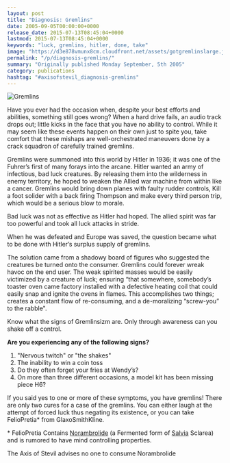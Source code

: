 ```yaml
---
layout: post
title: "Diagnosis: Gremlins"
date: 2005-09-05T00:00:00+0000
release_date: 2015-07-13T08:45:04+0000
lastmod: 2015-07-13T08:45:04+0000
keywords: "luck, gremlins, hitler, done, take"
image: "https://d3e878vmunx8cm.cloudfront.net/assets/gotgremlinslarge.jpg"
permalink: "/p/diagnosis-gremlins/"
summary: "Originally published Monday September, 5th 2005"
category: publications
hashtag: "#axisofstevil_diagnosis-gremlins"
---
```


[id_1]: https://d3e878vmunx8cm.cloudfront.net/assets/gotgremlinslarge.jpg "Gremlins"
![Gremlins][id_1]

Have you ever had the occasion when, despite your best efforts and abilities, something still goes wrong? When a hard drive fails, an audio track drops out; little kicks in the face that you have no ability to control. While it may seem like these events happen on their own just to spite you, take comfort that these mishaps are well-orchestrated maneuvers done by a crack squadron of carefully trained gremlins.

Gremlins were summoned into this world by Hitler in 1936; it was one of the Fuhrer’s first of many forays into the arcane. Hitler wanted an army of infectious, bad luck creatures. By releasing them into the wilderness in enemy territory, he hoped to weaken the Allied war machine from within like a cancer. Gremlins would bring down planes with faulty rudder controls, Kill a foot solider with a back firing Thompson and make every third person trip, which would be a serious blow to morale.

Bad luck was not as effective as Hitler had hoped. The allied spirit was far too powerful and took all luck attacks in stride.

When he was defeated and Europe was saved, the question became what to be done with Hitler’s surplus supply of gremlins.

The solution came from a shadowy board of figures who suggested the creatures be turned onto the consumer. Gremlins could forever wreak havoc on the end user. The weak spirited masses would be easily victimized by a creature of luck; ensuring “that somewhere, somebody’s toaster oven came factory installed with a defective heating coil that could easily snap and ignite the ovens in flames. This accomplishes two things; creates a constant flow of re-consuming, and a de-moralizing “screw-you” to the rabble".

Know what the signs of Gremlinsizm are. Only through awareness can you shake off a control.

**Are you experiencing any of the following signs?**

1. "Nervous twitch" or "the shakes"
2. The inability to win a coin toss
3. Do they often forget your fries at Wendy’s?
4. On more than three different occasions, a model kit has been missing piece H6?

If you said yes to one or more of these symptoms, you have gremlins! There are only two cures for a case of the gremlins. You can either laugh at the attempt of forced luck thus negating its existence, or you can take FelioPretia* from GlaxoSmithKline.

\* FelioPretia Contains [Norambrolide](http://www.findarticles.com/p/articles/mi_m0801/is_8_65/ai_n6116957%20 "Norambrolide") (a Fermented form of [Salvia](http://www.erowid.org/plants/salvia/salvia.shtml "Salvia") Sclarea) and is rumored to have mind controlling properties.

The Axis of Stevil advises no one to consume Norambrolide
